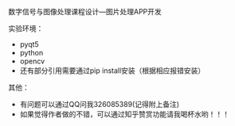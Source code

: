 数字信号与图像处理课程设计—图片处理APP开发

实验环境：
- pyqt5
- python
- opencv
- 还有部分引用需要通过pip install安装（根据相应报错安装）

其他：
- 有问题可以通过QQ问我326085389(记得附上备注)
- 如果觉得作者做的不错，可以通过知乎赞赏功能请我喝杯水哟！！！

